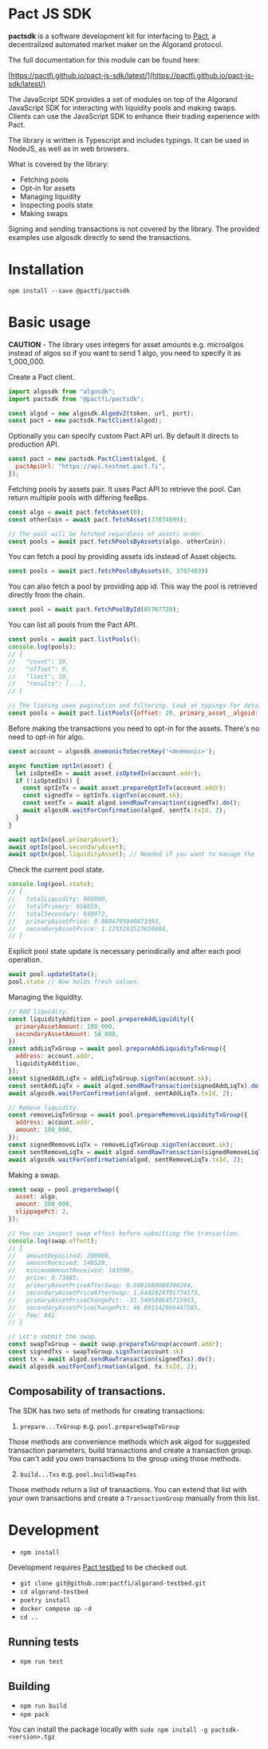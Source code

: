 # Pact JS SDK

**pactsdk** is a software development kit for interfacing to [Pact](https://pact.fi), a decentralized automated market maker on the Algorand protocol.

The full documentation for this module can be found here:

[https://pactfi.github.io/pact-js-sdk/latest/](https://pactfi.github.io/pact-js-sdk/latest/)

The JavaScript SDK provides a set of modules on top of the Algorand JavaScript SDK for interacting with liquidity pools and making swaps.
Clients can use the JavaScript SDK to enhance their trading experience with Pact.

The library is written is Typescript and includes typings. It can be used in NodeJS, as well as in web browsers.

What is covered by the library:

- Fetching pools
- Opt-in for assets
- Managing liquidity
- Inspecting pools state
- Making swaps

Signing and sending transactions is not covered by the library. The provided examples use algosdk directly to send the transactions.

# Installation

`npm install --save @pactfi/pactsdk`

# Basic usage

**CAUTION** - The library uses integers for asset amounts e.g. microalgos instead of algos so if you want to send 1 algo, you need to specify it as 1_000_000.

Create a Pact client.

```js
import algosdk from "algosdk";
import pactsdk from "@pactfi/pactsdk";

const algod = new algosdk.Algodv2(token, url, port);
const pact = new pactsdk.PactClient(algod);
```

Optionally you can specify custom Pact API url. By default it directs to production API.

```js
const pact = new pactsdk.PactClient(algod, {
  pactApiUrl: "https://api.testnet.pact.fi",
});
```

Fetching pools by assets pair. It uses Pact API to retrieve the pool. Can return multiple pools with differing feeBps.

```js
const algo = await pact.fetchAsset(0);
const otherCoin = await pact.fetchAsset(37074699);

// The pool will be fetched regardless of assets order.
const pools = await pact.fetchPoolsByAssets(algo, otherCoin);
```

You can fetch a pool by providing assets ids instead of Asset objects.

```js
const pools = await pact.fetchPoolsByAssets(0, 37074699)
```

You can also fetch a pool by providing app id. This way the pool is retrieved directly from the chain.

```js
const pool = await pact.fetchPoolById(85767720);
```

You can list all pools from the Pact API.

```js
const pools = await pact.listPools();
console.log(pools);
// {
//   "count": 19,
//   "offset": 0,
//   "limit": 10,
//   "results": [...],
// }

// The listing uses pagination and filtering. Look at typings for details.
const pools = await pact.listPools({offset: 20, primary_asset__algoid: 37074699});
```

Before making the transactions you need to opt-in for the assets. There's no need to opt-in for algo.

```js
const account = algosdk.mnemonicToSecretKey('<mnemonic>');

async function optIn(asset) {
  let isOptedIn = await asset.isOptedIn(account.addr);
  if (!isOptedIn)) {
    const optInTx = await asset.prepareOptInTx(account.addr);
    const signedTx = optInTx.signTxn(account.sk);
    const sentTx = await algod.sendRawTransaction(signedTx).do();
    await algosdk.waitForConfirmation(algod, sentTx.txId, 2);
  }
}

await optIn(pool.primaryAsset);
await optIn(pool.secondaryAsset);
await optIn(pool.liquidityAsset); // Needed if you want to manage the liquidity.
```

Check the current pool state.

```js
console.log(pool.state);
// {
//   totalLiquidity: 900000,
//   totalPrimary: 956659,
//   totalSecondary: 849972,
//   primaryAssetPrice: 0.8884795940873393,
//   secondaryAssetPrice: 1.1255182523659604,
// }
```

Explicit pool state update is necessary periodically and after each pool operation.

```js
await pool.updateState();
pool.state // Now holds fresh values.
```

Managing the liquidity.

```js
// Add liquidity.
const liquidityAddition = pool.prepareAddLiquidity({
  primaryAssetAmount: 100_000,
  secondaryAssetAmount: 50_000,
})
const addLiqTxGroup = await pool.prepareAddLiquidityTxGroup({
  address: account.addr,
  liquidityAddition,
});
const signedAddLiqTx = addLiqTxGroup.signTxn(account.sk);
const sentAddLiqTx = await algod.sendRawTransaction(signedAddLiqTx).do();
await algosdk.waitForConfirmation(algod, sentAddLiqTx.txId, 2);

// Remove liquidity.
const removeLiqTxGroup = await pool.prepareRemoveLiquidityTxGroup({
  address: account.addr,
  amount: 100_000,
});
const signedRemoveLiqTx = removeLiqTxGroup.signTxn(account.sk);
const sentRemoveLiqTx = await algod.sendRawTransaction(signedRemoveLiqTx).do();
await algosdk.waitForConfirmation(algod, sentRemoveLiqTx.txId, 2);
```

Making a swap.

```js
const swap = pool.prepareSwap({
  asset: algo,
  amount: 200_000,
  slippagePct: 2,
});

// You can inspect swap effect before submitting the transaction.
console.log(swap.effect);
// {
//   amountDeposited: 200000,
//   amountReceived: 146529,
//   minimumAmountReceived: 143598,
//   price: 0.73485,
//   primaryAssetPriceAfterSwap: 0.6081680080300244,
//   secondaryAssetPriceAfterSwap: 1.6442824791774173,
//   primaryAssetPriceChangePct: -31.549580645715963,
//   secondaryAssetPriceChangePct: 46.091142966447585,
//   fee: 441
// }

// Let's submit the swap.
const swapTxGroup = await swap.prepareTxGroup(account.addr);
const signedTxs = swapTxGroup.signTxn(account.sk)
const tx = await algod.sendRawTransaction(signedTxs).do();
await algosdk.waitForConfirmation(algod, tx.txId, 2);
```

## Composability of transactions.

The SDK has two sets of methods for creating transactions:

1. `prepare...TxGroup` e.g. `pool.prepareSwapTxGroup`

Those methods are convenience methods which ask algod for suggested transaction parameters, build transactions and create a transaction group. You can't add you own transactions to the group using those methods.

2. `build...Txs` e.g. `pool.buildSwapTxs`

Those methods return a list of transactions. You can extend that list with your own transactions and create a `TransactionGroup` manually from this list.

# Development

- `npm install`

Development requires [Pact testbed](https://github.com/pactfi/algorand-testbed) to be checked out.

- `git clone git@github.com:pactfi/algorand-testbed.git`
- `cd algorand-testbed`
- `poetry install`
- `docker compose up -d`
- `cd ..`

## Running tests

- `npm run test`

## Building

- `npm run build`
- `npm pack`

You can install the package locally with
`sudo npm install -g pactsdk-<version>.tgz`
